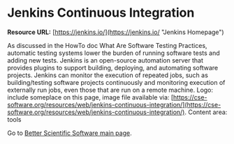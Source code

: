 # Jenkins Continuous Integration
**Resource URL:**  [https://jenkins.io/](https://jenkins.io/ "Jenkins Homepage") 

As discussed in the HowTo doc What Are Software Testing Practices, automatic testing systems lower the burden of running software tests and adding new tests.  Jenkins is an open-source automation server that provides plugins to support building, deploying, and automating software projects. Jenkins can monitor the execution of repeated jobs, such as building/testing software projects continuously and monitoring execution of externally run jobs, even those that are run on a remote machine. 
Logo: include someplace on this page, image file available via:  [https://cse-software.org/resources/web/jenkins-continuous-integration/](https://cse-software.org/resources/web/jenkins-continuous-integration/).
Content area:  tools

Go to [Better Scientific Software main page](http://betterscientificsoftware.info).

<!--- Filters: reliability, testing, continuous integration --->
